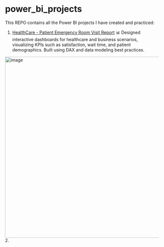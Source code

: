 # power_bi_projects
This REPO contains all the Power BI projects I have created and practiced:



1. [HealthCare - Patient Emergency Room Visit Report](Patients_Emergency_Room_Visit_Report)
📊  Designed interactive dashboards for healthcare and business scenarios, visualizing KPIs such as satisfaction, wait time, and patient demographics.
Built using DAX and data modeling best practices.

<img width="591" alt="image" src="https://github.com/user-attachments/assets/1c875318-1e9a-45c8-9f82-6408a6972943" />
2. 
